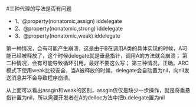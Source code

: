 #三种代理的写法是否有问题

* 1、@property(nonatomic,assign) id<BDelegate>delegate
* 2、@property(nonatomic,strong) id<BDelegate>delegate
* 3、@property(nonatomic,weak) id<BDelegate>delegate

第一种情况，会有可能产生崩溃，这是由于B在调用A类的具体实现的时候，A可能已经被释放了，这个时候delegate就是垂悬指针，调用A的方法就会崩溃；
第二种情况，会有可能导致循环引用，最好不要这么写；
第三种情况，正确。ARC模式下使用weak比较安全，当A被释放的时候，delegate会自动置为nil，向nil发送消息并不会导致程序崩溃。

从上面可以看出assgin和weak的区别，assgin仅仅是缺少一步操作，就是将垂悬指针置为nil，所以需要开发者在A的delloc方法中把b.delegate置为nil